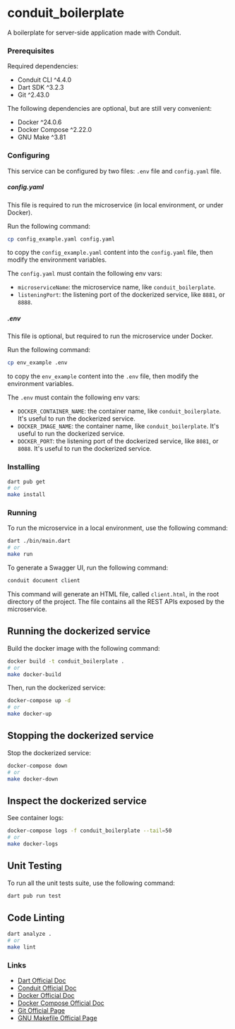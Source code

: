 # conduit_boilerplate
A boilerplate for server-side application made with Conduit.

### Prerequisites
Required dependencies:
- Conduit CLI ^4.4.0
- Dart SDK ^3.2.3
- Git ^2.43.0

The following dependencies are optional, but are still very convenient:
- Docker ^24.0.6
- Docker Compose ^2.22.0
- GNU Make ^3.81

### Configuring
This service can be configured by two files: `.env` file and `config.yaml` file.

##### config.yaml
This file is required to  run the microservice (in local environment, or under Docker).

Run the following command:
```bash
cp config_example.yaml config.yaml
```
to copy the `config_example.yaml` content into the `config.yaml` file, then modify the environment variables. 

The `config.yaml` must contain the following env vars:
- `microserviceName`: the microservice name, like `conduit_boilerplate`.
- `listeningPort`: the listening port of the dockerized service, like `8881`, or `8888`.

##### .env
This file is optional, but required to run the microservice under Docker.

Run the following command:
```bash
cp env_example .env
```
to copy the `env_example` content into the `.env` file, then modify the environment variables. 

The `.env` must contain the following env vars:
- `DOCKER_CONTAINER_NAME`: the container name, like `conduit_boilerplate`. It's useful to run the dockerized service.
- `DOCKER_IMAGE_NAME`: the container name, like `conduit_boilerplate`. It's useful to run the dockerized service.
- `DOCKER_PORT`: the listening port of the dockerized service, like `8081`, or `8088`. It's useful to run the dockerized service.

### Installing
```bash
dart pub get
# or
make install
```

### Running
To run the microservice in a local environment, use the following command:
```bash
dart ./bin/main.dart
# or
make run
```

To generate a Swagger UI, run the following command:
```bash
conduit document client
```
This command will generate an HTML file, called `client.html`, in the root directory of the project. The file contains all the REST APIs exposed by the microservice.

## Running the dockerized service
Build the docker image with the following command:
```bash
docker build -t conduit_boilerplate .
# or
make docker-build
```

Then, run the dockerized service:
```bash
docker-compose up -d
# or
make docker-up
```
## Stopping the dockerized service
Stop the dockerized service:
```bash
docker-compose down
# or
make docker-down
```

## Inspect the dockerized service
See container logs:
```bash
docker-compose logs -f conduit_boilerplate --tail=50
# or
make docker-logs
```

## Unit Testing
To run all the unit tests suite, use the following command:
```bash
dart pub run test
```

## Code Linting
```bash
dart analyze .
# or
make lint
```

### Links
- [Dart Official Doc](https://dart.dev/guides)
- [Conduit Official Doc](https://docs.theconduit.dev/)
- [Docker Official Doc](https://docs.docker.com/)
- [Docker Compose Official Doc](https://docs.docker.com/compose/)
- [Git Official Page](https://git-scm.com/)
- [GNU Makefile Official Page](https://www.gnu.org/software/make/manual/make.html)